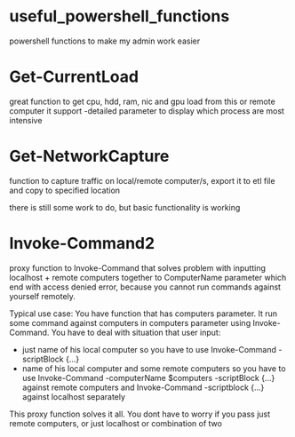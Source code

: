 # useful_powershell_functions
powershell functions to make my admin work easier


# Get-CurrentLoad

great function to get cpu, hdd, ram, nic and gpu load from this or remote computer
it support -detailed parameter to display which process are most intensive



# Get-NetworkCapture

function to capture traffic on local/remote computer/s, export it to etl file and copy to specified location

there is still some work to do, but basic functionality is working


# Invoke-Command2

proxy function to Invoke-Command that solves problem with inputting localhost + remote computers together to ComputerName parameter which end with access denied error, because you cannot run commands against yourself remotely. 

Typical use case:
You have function that has computers parameter. It run some command against computers in computers parameter using Invoke-Command.
You have to deal with situation that user input:
- just name of his local computer
    so you have to use Invoke-Command -scriptBlock {...}
- name of his local computer and some remote computers
    so you have to use Invoke-Command -computerName $computers -scriptBlock {...} against remote computers and Invoke-Command -scriptblock {...} against localhost separately

This proxy function solves it all. You dont have to worry if you pass just remote computers, or just localhost or combination of two

